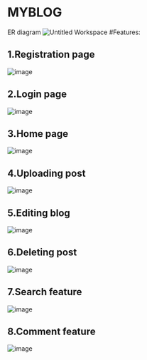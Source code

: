 # MYBLOG
ER diagram
![Untitled Workspace](https://user-images.githubusercontent.com/115818846/225887628-0f3a3028-5374-41c9-9879-cbb44e8d57cc.jpg)
#Features:
## 1.Registration page
 ![image](https://user-images.githubusercontent.com/115818846/226606295-d709d180-14a4-4f0e-9f15-06a3384842d1.png)
## 2.Login page
![image](https://user-images.githubusercontent.com/115818846/226607180-9eb4b625-1721-4b3d-a197-c00f6f2f57f3.png)
## 3.Home page
![image](https://user-images.githubusercontent.com/115818846/226607449-80cccd23-acf6-4de4-9a4c-037078f54026.png)
## 4.Uploading post
![image](https://user-images.githubusercontent.com/115818846/226607699-48882571-5e19-44f5-a9ff-31c6ad288cf7.png)
## 5.Editing blog
![image](https://user-images.githubusercontent.com/115818846/226607881-eec0b689-8585-48d4-b037-de995070acf2.png)
## 6.Deleting post
![image](https://user-images.githubusercontent.com/115818846/226608048-33957de0-fca5-4e37-9294-8855f5036f9a.png)
## 7.Search feature
![image](https://user-images.githubusercontent.com/115818846/226608426-50f5e685-edcb-4fa4-83fe-e72ac7b8050a.png)
## 8.Comment feature
![image](https://user-images.githubusercontent.com/115818846/226608628-f23fbf87-6a54-4c41-84f6-63415e708034.png)


   
 
 

